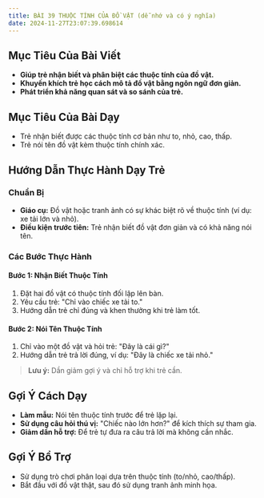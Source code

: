```yaml
---
title: BÀI 39 THUỘC TÍNH CỦA ĐỒ VẬT (dễ nhớ và có ý nghĩa)
date: 2024-11-27T23:07:39.698614
---
```


## Mục Tiêu Của Bài Viết
- **Giúp trẻ nhận biết và phân biệt các thuộc tính của đồ vật.**
- **Khuyến khích trẻ học cách mô tả đồ vật bằng ngôn ngữ đơn giản.**
- **Phát triển khả năng quan sát và so sánh của trẻ.**

## Mục Tiêu Của Bài Dạy
- Trẻ nhận biết được các thuộc tính cơ bản như to, nhỏ, cao, thấp.
- Trẻ nói tên đồ vật kèm thuộc tính chính xác.

## Hướng Dẫn Thực Hành Dạy Trẻ

### Chuẩn Bị
- **Giáo cụ:** Đồ vật hoặc tranh ảnh có sự khác biệt rõ về thuộc tính (ví dụ: xe tải lớn và nhỏ).
- **Điều kiện trước tiên:** Trẻ nhận biết đồ vật đơn giản và có khả năng nói tên.

### Các Bước Thực Hành
#### Bước 1: Nhận Biết Thuộc Tính
1. Đặt hai đồ vật có thuộc tính đối lập lên bàn.
2. Yêu cầu trẻ: "Chỉ vào chiếc xe tải to."
3. Hướng dẫn trẻ chỉ đúng và khen thưởng khi trẻ làm tốt.

#### Bước 2: Nói Tên Thuộc Tính
1. Chỉ vào một đồ vật và hỏi trẻ: "Đây là cái gì?"
2. Hướng dẫn trẻ trả lời đúng, ví dụ: "Đây là chiếc xe tải nhỏ."

> **Lưu ý:** Dần giảm gợi ý và chỉ hỗ trợ khi trẻ cần.

## Gợi Ý Cách Dạy
- **Làm mẫu:** Nói tên thuộc tính trước để trẻ lặp lại.
- **Sử dụng câu hỏi thú vị:** "Chiếc nào lớn hơn?" để kích thích sự tham gia.
- **Giảm dần hỗ trợ:** Để trẻ tự đưa ra câu trả lời mà không cần nhắc.

## Gợi Ý Bổ Trợ
- Sử dụng trò chơi phân loại dựa trên thuộc tính (to/nhỏ, cao/thấp).
- Bắt đầu với đồ vật thật, sau đó sử dụng tranh ảnh minh họa.
